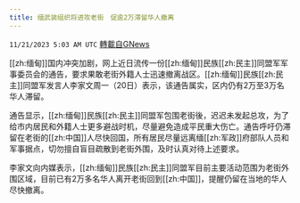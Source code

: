 ```yaml
---
title: 缅武装组织将进攻老街　促逾2万滞留华人撤离
---
```

`11/21/2023 5:03 AM UTC` [轉載自GNews](https://gnews.org/articles/1998981)

[[zh:缅甸]]国内冲突加剧，网上近日流传一份[[zh:缅甸]]民族[[zh:民主]]同盟军军事委员会的通告，要求果敢老街外籍人士迅速撤离战区。[[zh:缅甸]]民族[[zh:民主]]同盟军发言人李家文周一（20日）表示，该通告属实，区内仍有2万至3万名华人滞留。

通告显示，[[zh:缅甸]]民族[[zh:民主]]同盟军包围老街後，迟迟未发起总攻，为了给市内居民和外籍人士更多避战时机，尽量避免造成平民重大伤亡。通告呼吁仍滞留在老街的[[zh:中国]]人尽快回国，所有居民尽量远离缅[[zh:军政]]府部队人员和军事据点，切勿擅自盲目疏散到老街外围，及时认真对待上述要求。

李家文向内媒表示，[[zh:缅甸]]民族[[zh:民主]]同盟军目前主要活动范围为老街外围区域，目前已有2万多名华人离开老街回到[[zh:中国]]，提醒仍留在当地的华人尽快撤离。
